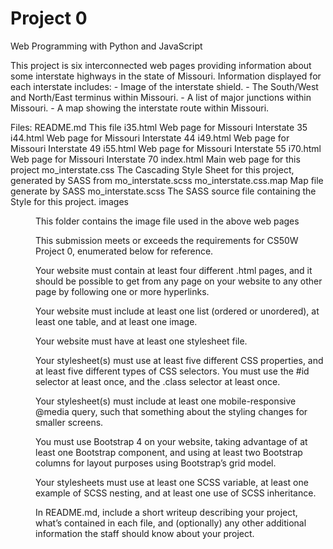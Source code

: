 # Project 0

Web Programming with Python and JavaScript

This project is six interconnected web pages providing information about some interstate highways in the state of Missouri.  Information displayed for each interstate includes:
    - Image of the interstate shield.
    - The South/West and North/East terminus within Missouri.
    - A list of major junctions within Missouri.
    - A map showing the interstate route within Missouri.

Files:
README.md                   This file
i35.html                    Web page for Missouri Interstate 35
i44.html                    Web page for Missouri Interstate 44
i49.html                    Web page for Missouri Interstate 49
i55.html                    Web page for Missouri Interstate 55
i70.html                    Web page for Missouri Interstate 70
index.html                  Main web page for this project
mo_interstate.css           The Cascading Style Sheet for this project, generated by SASS from mo_interstate.scss
mo_interstate.css.map       Map file generate by SASS
mo_interstate.scss          The SASS source file containing the Style for this project.
images <dir>                This folder contains the image file used in the above web pages

This submission meets or exceeds the requirements for CS50W Project 0, enumerated below for reference.

Your website must contain at least four different .html pages, and it should be possible to get from any page on your website to any other page by following one or more hyperlinks.

Your website must include at least one list (ordered or unordered), at least one table, and at least one image.

Your website must have at least one stylesheet file.

Your stylesheet(s) must use at least five different CSS properties, and at least five different types of CSS selectors. You must use the #id selector at least once, and the .class selector at least once.

Your stylesheet(s) must include at least one mobile-responsive @media query, such that something about the styling changes for smaller screens.

You must use Bootstrap 4 on your website, taking advantage of at least one Bootstrap component, and using at least two Bootstrap columns for layout purposes using Bootstrap’s grid model.

Your stylesheets must use at least one SCSS variable, at least one example of SCSS nesting, and at least one use of SCSS inheritance.

In README.md, include a short writeup describing your project, what’s contained in each file, and (optionally) any other additional information the staff should know about your project.

